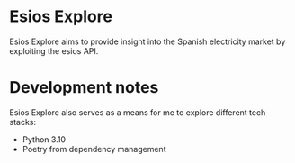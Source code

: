 # Esios Explore

Esios Explore aims to provide insight into the Spanish electricity market by exploiting the esios API.

# Development notes

Esios Explore also serves as a means for me to explore different tech stacks:

* Python 3.10
* Poetry from dependency management